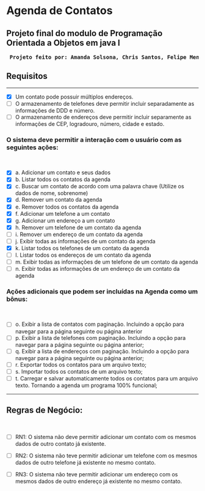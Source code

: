 # Agenda de Contatos


<h2>Projeto final do modulo de Programação Orientada a Objetos em java I </h2>
<pre>
 <b>Projeto feito por: Amanda Solsona, Chris Santos, Felipe Menezes, Marcele Montalvão e Rodrigo Rocha</b>
</pre>


<h2>Requisitos</h2>
<hr>

  - [x] Um contato pode possuir múltiplos endereços.  <br/>
  - [ ] O armazenamento de telefones deve permitir incluir separadamente as informações de DDD e número.  <br/>
  - [ ] O armazenamento de endereços deve permitir incluir separamente as informações de CEP, logradouro, número, cidade e estado. <br/>

<h3>O sistema deve permitir a interação com o usuário com as seguintes ações: </h3>  <br/>

  - [X] a. Adicionar um contato e seus dados  <br/>
  - [X] b. Listar todos os contatos da agenda   <br/>
  - [X] c. Buscar um contato de acordo com uma palavra chave (Utilize os dados de nome, sobrenome) <br/>
  - [X] d. Remover um contato da agenda<br/>
  - [X] e. Remover todos os contatos da agenda<br/>
  - [X] f. Adicionar um telefone a um contato<br/>
  - [X] g. Adicionar um endereço a um contato<br/>
  - [X] h. Remover um telefone de um contato da agenda<br/>
  - [ ] i. Remover um endereço de um contato da agenda <br/>
  - [ ] j. Exibir todas as informações de um contato da agenda<br/>
  - [X] k. Listar todos os telefones de um contato da agenda<br/>
  - [ ] l. Listar todos os endereços de um contato da agenda<br/>
  - [ ] m. Exibir todas as informações de um telefone de um contato da agenda<br/>
  - [ ] n. Exibir todas as informações de um endereço de um contato da agenda<br/>

<h3>Ações adicionais que podem ser incluídas na Agenda como um bônus: </h3> <br/>

  - [ ] o. Exibir a lista de contatos com paginação. Incluindo a opção para navegar para a página seguinte ou página anterior <br/>
  - [ ]  p. Exibir a lista de telefones com paginação. Incluindo a opção para navegar para a página seguinte ou página anterior; <br/>
  - [ ]  q. Exibir a lista de endereços com paginação. Incluindo a opção para navegar para a página seguinte ou página anterior; <br/>
  - [ ]  r. Exportar todos os contatos para um arquivo texto; <br/>
  - [ ]  s. Importar todos os contatos de um arquivo texto; <br/>
  - [ ]  t. Carregar e salvar automaticamente todos os contatos para um arquivo texto. Tornando a agenda um programa 100% funcional; <br/>
  
<hr>

<h2>Regras de Negócio:</h2> <br/>

  - [ ] RN1: O sistema não deve permitir adicionar um contato com os mesmos dados de outro contato já existente. <br/>
  - [ ] RN2: O sistema não teve permitir adicionar um telefone com os mesmos dados de outro telefone já existente no mesmo contato. <br/>
  - [ ] RN3: O sistema não teve permitir adicionar um endereço com os mesmos dados de outro endereço já existente no mesmo contato. <br/>

